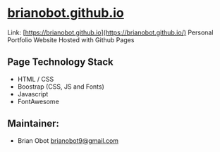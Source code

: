 # [brianobot.github.io](https://brianobot.github.io/)

Link: [https://brianobot.github.io](https://brianobot.github.io/)
Personal Portfolio Website Hosted with Github Pages

## Page Technology Stack
- HTML / CSS
- Boostrap (CSS, JS and Fonts)
- Javascript
- FontAwesome


## Maintainer:
- Brian Obot <brianobot9@gmail.com>
